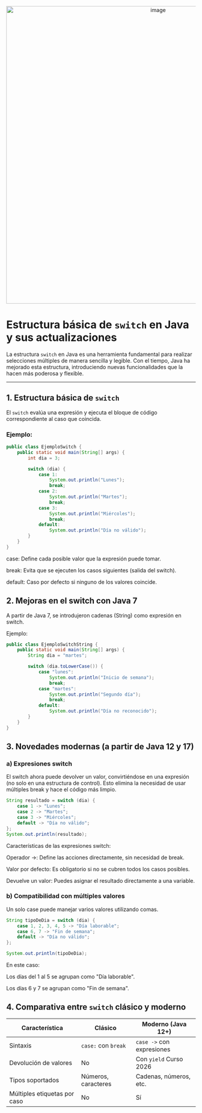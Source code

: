 <p align="center">
  <img width="792" alt="image" src="https://github.com/user-attachments/assets/bf72f843-1d0b-4d3a-b7c8-824be47a0780"/>
</p>

# Estructura básica de `switch` en Java y sus actualizaciones

La estructura `switch` en Java es una herramienta fundamental para realizar selecciones múltiples de manera sencilla y legible. Con el tiempo, Java ha mejorado esta estructura, introduciendo nuevas funcionalidades que la hacen más poderosa y flexible.

---

## **1. Estructura básica de `switch`**

El `switch` evalúa una expresión y ejecuta el bloque de código correspondiente al caso que coincida.

### Ejemplo:
```java
public class EjemploSwitch {
    public static void main(String[] args) {
        int dia = 3;

        switch (dia) {
            case 1:
                System.out.println("Lunes");
                break;
            case 2:
                System.out.println("Martes");
                break;
            case 3:
                System.out.println("Miércoles");
                break;
            default:
                System.out.println("Día no válido");
        }
    }
}
```

case: Define cada posible valor que la expresión puede tomar.

break: Evita que se ejecuten los casos siguientes (salida del switch).

default: Caso por defecto si ninguno de los valores coincide.

## **2. Mejoras en el switch con Java 7**

A partir de Java 7, se introdujeron cadenas (String) como expresión en switch.

Ejemplo:
```java
public class EjemploSwitchString {
    public static void main(String[] args) {
        String dia = "martes";

        switch (dia.toLowerCase()) {
            case "lunes":
                System.out.println("Inicio de semana");
                break;
            case "martes":
                System.out.println("Segundo día");
                break;
            default:
                System.out.println("Día no reconocido");
        }
    }
}
```

## **3. Novedades modernas (a partir de Java 12 y 17)**
### a) Expresiones switch
El switch ahora puede devolver un valor, convirtiéndose en una expresión (no solo en una estructura de control). Esto elimina la necesidad de usar múltiples break y hace el código más limpio.

```java
String resultado = switch (dia) {
    case 1 -> "Lunes";
    case 2 -> "Martes";
    case 3 -> "Miércoles";
    default -> "Día no válido";
};
System.out.println(resultado);
```
Características de las expresiones switch:

Operador ->: Define las acciones directamente, sin necesidad de break.

Valor por defecto: Es obligatorio si no se cubren todos los casos posibles.

Devuelve un valor: Puedes asignar el resultado directamente a una variable.

### b) Compatibilidad con múltiples valores
Un solo case puede manejar varios valores utilizando comas.

```java
String tipoDeDia = switch (dia) {
    case 1, 2, 3, 4, 5 -> "Día laborable";
    case 6, 7 -> "Fin de semana";
    default -> "Día no válido";
};

System.out.println(tipoDeDia);
```
En este caso:

Los días del 1 al 5 se agrupan como "Día laborable".

Los días 6 y 7 se agrupan como "Fin de semana".

## **4. Comparativa entre `switch` clásico y moderno**

| Característica              | Clásico                     | Moderno (Java 12+)         |
|-----------------------------|-----------------------------|-----------------------------|
| Sintaxis                   | `case:` con `break`         | `case ->` con expresiones  |
| Devolución de valores      | No                          | Con `yield` Curso 2026               |
| Tipos soportados           | Números, caracteres         | Cadenas, números, etc.     |
| Múltiples etiquetas por caso | No                          | Sí                        |



